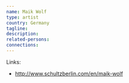 ```yaml
---
name: Maik Wolf
type: artist
country: Germany
tagline:
description:
related-persons:
connections:
---
```

Links:
* <http://www.schultzberlin.com/en/maik-wolf>

